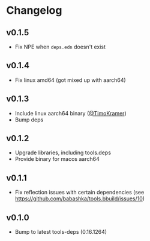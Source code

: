 # Changelog

## v0.1.5

- Fix NPE when `deps.edn` doesn't exist

## v0.1.4

- Fix linux amd64 (got mixed up with aarch64)

## v0.1.3

- Include linux aarch64 binary ([@TimoKramer](https://github.com/TimoKramer))
- Bump deps

## v0.1.2

- Upgrade libraries, including tools.deps
- Provide binary for macos aarch64

## v0.1.1

- Fix reflection issues with certain dependencies (see https://github.com/babashka/tools.bbuild/issues/10)

## v0.1.0

- Bump to latest tools-deps (0.16.1264)
